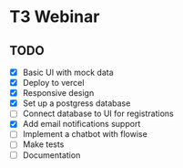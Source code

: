 # T3 Webinar

## TODO

- [x] Basic UI with mock data
- [x] Deploy to vercel
- [x] Responsive design
- [x] Set up a postgress database
- [ ] Connect database to UI for registrations
- [x] Add email notifications support
- [ ] Implement a chatbot with flowise
- [ ] Make tests
- [ ] Documentation
